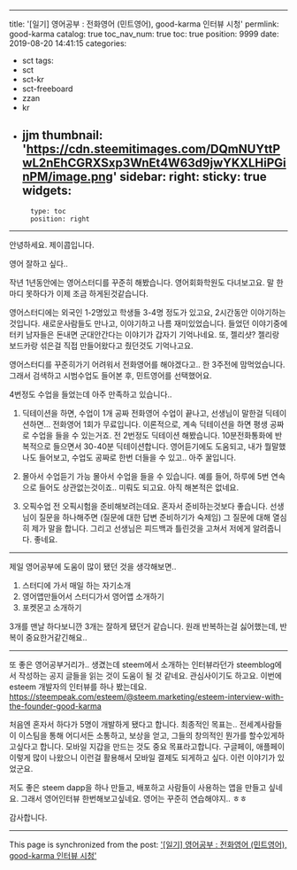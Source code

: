 
---
title: '[일기] 영어공부 : 전화영어 (민트영어), good-karma 인터뷰 시청'
permlink: good-karma
catalog: true
toc_nav_num: true
toc: true
position: 9999
date: 2019-08-20 14:41:15
categories:
- sct
tags:
- sct
- sct-kr
- sct-freeboard
- zzan
- kr
- jjm
thumbnail: 'https://cdn.steemitimages.com/DQmNUYttPwL2nEhCGRXSxp3WnEt4W63d9jwYKXLHiPGinPM/image.png'
sidebar:
    right:
        sticky: true
widgets:
    -
        type: toc
        position: right
---


안녕하세요. 제이콥입니다.

영어 잘하고 싶다..

작년 1년동안에는 영어스터디를 꾸준히 해봤습니다. 영어회화학원도 다녀보고요. 말 한마디 못하다가 이제 조금 하게된것같습니다.

영어스터디에는 외국인 1-2명있고 학생들 3-4명 정도가 있고요, 2시간동안 이야기하는 것입니다.
새로운사람들도 만나고, 이야기하고 나름 재미있었습니다. 들었던 이야기중에 터키 남자들은 돈내면 군대안간다는 이야기가 갑자기 기억나네요. 또, 젤리샷? 젤리랑 보드카랑 섞은걸 직접 만들어왔다고 줬던것도 기억나고요.

영어스터디를 꾸준히가기 어려워서 전화영어를 해야겠다고.. 한 3주전에 맘먹었습니다.
그래서 검색하고 시범수업도 들어본 후, 민트영어를 선택했어요.

4번정도 수업을 들었는데 아주 만족하고 있습니다..

1. 딕테이션을 하면, 수업이 1개 공짜
전화영어 수업이 끝나고, 선생님이 말한걸 딕테이션하면... 전화영어 1회가 무료입니다. 이론적으로, 계속 딕테이션을 하면 평생 공짜로 수업을 들을 수 있는거죠. 전 2번정도 딕테이션 해봤습니다. 10분전화통화에 반복적으로 들으면서 30-40분 딕테이션합니다. 영어듣기에도 도움되고, 내가 뭘말했나도 들어보고, 수업도 공짜로 한번 더들을 수 있고.. 아주 꿀입니다.

2. 몰아서 수업듣기 가능
몰아서 수업을 들을 수 있습니다. 예를 들어, 하루에 5번 연속으로 들어도 상관없는것이죠.. 미뤄도 되고요.
아직 해본적은 없네요.

3. 오픽수업
전 오픽시험을 준비해보려는데요. 혼자서 준비하는것보다 좋습니다. 선생님이 질문을 하나해주면 (질문에 대한 답변 준비하기가 숙제임) 그 질문에 대해 열심히 제가 말을 합니다. 그리고 선생님은 피드백과 틀린것을 고쳐서 저에게 알려줍니다. 좋네요.

---

제일 영어공부에 도움이 많이 됐던 것을 생각해보면..

1. 스터디에 가서 매일 하는 자기소개
2. 영어앱만들어서 스터디가서 영어앱 소개하기
3. 포켓몬고 소개하기

3개를 맨날 하다보니깐 3개는 잘하게 됐던거 같습니다. 원래 반복하는걸 싫어했는데, 반복이 중요한거같긴해요..


----

또 좋은 영어공부거리가.. 생겼는데
steem에서 소개하는 인터뷰라던가 steemblog에서 작성하는 공지 글들을 읽는 것이 도움이 될 것 같네요. 관심사이기도 하고요. 이번에 esteem 개발자의 인터뷰를 하나 봤는데요.
https://steempeak.com/esteem/@steem.marketing/esteem-interview-with-the-founder-good-karma

처음엔 혼자서 하다가 5명이 개발하게 됐다고 합니다.
최종적인 목표는.. 전세계사람들이 이스팀을 통해 어디서든 소통하고, 보상을 얻고, 그들의 창의적인 뭔가를 할수있게하고싶다고 합니다. 모바일 지갑을 만드는 것도 중요 목표라고합니다. 구글페이, 애플페이 이렇게 많이 나왔으니 이런걸 활용해서 모바일 결제도 되게하고 싶다. 이런 이야기가 있었군요.

저도 좋은 steem dapp을 하나 만들고, 배포하고 사람들이 사용하는 앱을 만들고 싶네요. 그래서 영어인터뷰 한번해보고싶네요. 영어는 꾸준히 연습해야지.. ㅎㅎ

감사합니다.

- - -

This page is synchronized from the post: ['[일기] 영어공부 : 전화영어 (민트영어), good-karma 인터뷰 시청'](https://steemit.com/@jacobyu/good-karma)
